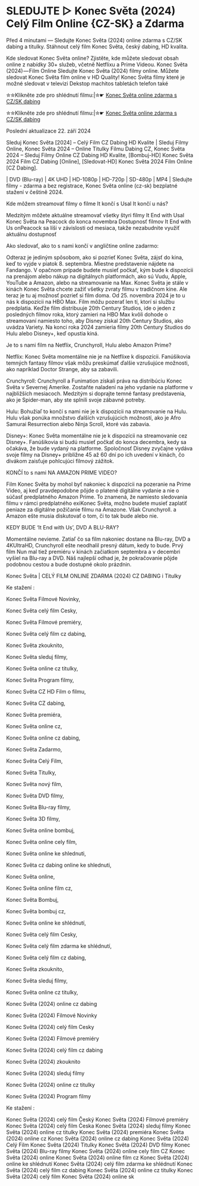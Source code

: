# SLEDUJTE ▷ Konec Světa (2024) Celý Film Online {CZ-SK} a Zdarma

Před 4 minutami — Sledujte Konec Světa (2024) online zdarma s CZ/SK dabing a titulky. Stáhnout celý film Konec Světa, český dabing, HD kvalita.

Kde sledovat Konec Světa online? Zjistěte, kde můžete sledovat obsah online z nabídky 30+ služeb, včetně Netflixu a Prime Videou. Konec Světa (2024) — Film Online Sledujte Konec Světa (2024) filmy online. Můžete sledovat Konec Světa film online v HD Quality! Konec Světa filmy které je možné sledovat v televizi Dekstop machitos tabletách telefon také


✮✮Klikněte zde pro shlédnutí filmu:|✮☛ [Konec Světa online zdarma s CZ/SK dabing](https://crotx.online/sk/movie/1283665/konec-sveta.github)

✮✮Klikněte zde pro shlédnutí filmu:|✮☛ [Konec Světa online zdarma s CZ/SK dabing](https://crotx.online/sk/movie/1283665/konec-sveta.github)

Poslední aktualizace 22. září 2024


Sleduj Konec Světa [2024] – Celý Film CZ Dabing HD Kvalite | Sleduj Filmy Online, Konec Světa 2024 – Online Titulky Filmu Dabing CZ, Konec Světa 2024 – Sleduj Filmy Online CZ Dabing HD Kvalite, [Bombuj-HD] Konec Světa 2024 Film CZ Dabing [Online], [Sledovat-HD] Konec Světa 2024 Film Online [CZ Dabing].

| DVD (Blu-ray) | 4K UHD | HD-1080p | HD-720p | SD-480p | MP4 | Sledujte filmy - zdarma a bez registrace, Konec Světa online (cz-sk) bezplatné stažení v češtině 2024.

Kde môžem streamovať filmy o filme It končí s Usal It končí u nás?

Medzitým môžete aktuálne streamovať všetky štyri filmy It End with Usal Konec Světa na Peacock do konca novembra Dostupnosť filmov It End with Us onPeacock sa líši v závislosti od mesiaca, takže nezabudnite využiť aktuálnu dostupnosť

Ako sledovať, ako to s nami končí v angličtine online zadarmo:

Odteraz je jediným spôsobom, ako si pozrieť Konec Světa, zájsť do kina, keď to vyjde v piatok 8. septembra. Miestne predstavenie nájdete na Fandango. V opačnom prípade budete musieť počkať, kým bude k dispozícii na prenájom alebo nákup na digitálnych platformách, ako sú Vudu, Apple, YouTube a Amazon, alebo na streamovanie na Max. Konec Světa je stále v kinách Konec Světa chcete zažiť všetky zvraty filmu v tradičnom kine. Ale teraz je tu aj možnosť pozrieť si film doma. Od 25. novembra 2024 je to u nás k dispozícii na HBO Max. Film môžu pozerať len tí, ktorí si službu predplatia. Keďže film distribuuje 20th Century Studios, ide o jeden z posledných filmov roka, ktorý zamieri na HBO Max kvôli dohode o streamovaní namiesto toho, aby Disney získal 20th Century Studios, ako uvádza Variety. Na konci roka 2024 zamieria filmy 20th Century Studios do Hulu alebo Disney+, keď opustia kiná.

Je to s nami film na Netflix, Crunchyroll, Hulu alebo Amazon Prime?

Netflix: Konec Světa momentálne nie je na Netflixe k dispozícii. Fanúšikovia temných fantasy filmov však môžu preskúmať ďalšie vzrušujúce možnosti, ako napríklad Doctor Strange, aby sa zabavili.

Crunchyroll: Crunchyroll a Funimation získali práva na distribúciu Konec Světa v Severnej Amerike. Zostaňte naladení na jeho vydanie na platforme v najbližších mesiacoch. Medzitým si doprajte temné fantasy predstavenia, ako je Spider-man, aby ste splnili svoje zábavné potreby.

Hulu: Bohužiaľ to končí s nami nie je k dispozícii na streamovanie na Hulu. Hulu však ponúka množstvo ďalších vzrušujúcich možností, ako je Afro Samurai Resurrection alebo Ninja Scroll, ktoré vás zabavia.

Disney+: Konec Světa momentálne nie je k dispozícii na streamovanie cez Disney+. Fanúšikovia si budú musieť počkať do konca decembra, kedy sa očakáva, že bude vydaný na platforme. Spoločnosť Disney zvyčajne vydáva svoje filmy na Disney+ približne 45 až 60 dní po ich uvedení v kinách, čo divákom zaisťuje pohlcujúci filmový zážitok.

KONČÍ to s nami NA AMAZON PRIME VIDEO?

Film Konec Světa by mohol byť nakoniec k dispozícii na pozeranie na Prime Video, aj keď pravdepodobne pôjde o platené digitálne vydanie a nie o súčasť predplatného Amazon Prime. To znamená, že namiesto sledovania filmu v rámci predplatného exiKonec Světa, možno budete musieť zaplatiť peniaze za digitálne požičanie filmu na Amazone. Však Crunchyroll. a Amazon ešte musia diskutovať o tom, či to tak bude alebo nie.

KEDY BUDE ‘It End with Us’, DVD A BLU-RAY?

Momentálne nevieme. Zatiaľ čo sa film nakoniec dostane na Blu-ray, DVD a 4KUltraHD, Crunchyroll ešte neodhalil presný dátum, kedy to bude. Prvý film Nun mal tiež premiéru v kinách začiatkom septembra a v decembri vyšiel na Blu-ray a DVD. Náš najlepší odhad je, že pokračovanie pôjde podobnou cestou a bude dostupné okolo prázdnin.

Konec Světa | CELÝ FILM ONLINE ZDARMA (2024) CZ DABING i Titulky

Ke stažení :

Konec Světa Filmové Novinky,

Konec Světa celý film Cesky,

Konec Světa Filmové premiéry,

Konec Světa celý film cz dabing,

Konec Světa zkouknito,

Konec Světa sleduj filmy,

Konec Světa online cz titulky,

Konec Světa Program filmy,

Konec Světa CZ HD Film o filmu,

Konec Světa CZ dabing,

Konec Světa premiéra,

Konec Světa online cz,

Konec Světa online cz dabing,

Konec Světa Zadarmo,

Konec Světa Celý Film,

Konec Světa Titulky,

Konec Světa nový film,

Konec Světa DVD filmy,

Konec Světa Blu-ray filmy,

Konec Světa 3D filmy,

Konec Světa online bombuj,

Konec Světa online cely film,

Konec Světa online ke shlednuti,

Konec Světa cz dabing online ke shlednuti,

Konec Světa online,

Konec Světa online film cz,

Konec Světa Bombuj,

Konec Světa bombuj cz,

Konec Světa online ke shlédnutí,

Konec Světa celý film Cesky,

Konec Světa celý film zdarma ke shlédnutí,

Konec Světa celý film cz dabing,

Konec Světa zkouknito,

Konec Světa sleduj filmy,

Konec Světa online cz titulky,

Konec Světa (2024) online cz dabing

Konec Světa (2024) Filmové Novinky

Konec Světa (2024) celý film Cesky

Konec Světa (2024) Filmové premiéry

Konec Světa (2024) celý film cz dabing

Konec Světa (2024) zkouknito

Konec Světa (2024) sleduj filmy

Konec Světa (2024) online cz titulky

Konec Světa (2024) Program filmy

Ke stažení :

Konec Světa (2024) celý film Český Konec Světa (2024) Filmové premiéry Konec Světa (2024) celý film Česka Konec Světa (2024) sleduj filmy Konec Světa (2024) online cz titulky Konec Světa (2024) premiéra Konec Světa (2024) online cz Konec Světa (2024) online cz dabing Konec Světa (2024) Celý Film Konec Světa (2024) Titulky Konec Světa (2024) DVD filmy Konec Světa (2024) Blu-ray filmy Konec Světa (2024) online cely film CZ Konec Světa (2024) online Konec Světa (2024) online film cz Konec Světa (2024) online ke shlédnutí Konec Světa (2024) celý film zdarma ke shlédnutí Konec Světa (2024) celý film cz dabing Konec Světa (2024) online cz titulky Konec Světa (2024) celý film Konec Světa (2024) online sk
